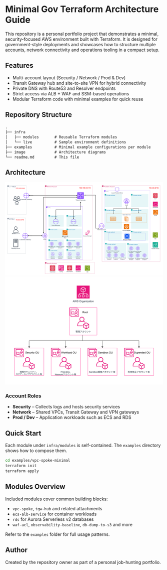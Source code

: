 # Minimal Gov Terraform Architecture Guide

This repository is a personal portfolio project that demonstrates a minimal, security-focused AWS environment built with Terraform. It is designed for government-style deployments and showcases how to structure multiple accounts, network connectivity and operations tooling in a compact setup.

## Features

- Multi-account layout (Security / Network / Prod & Dev)
- Transit Gateway hub and site-to-site VPN for hybrid connectivity
- Private DNS with Route53 and Resolver endpoints
- Strict access via ALB + WAF and SSM-based operations
- Modular Terraform code with minimal examples for quick reuse

## Repository Structure

```
.
├── infra
│   ├── modules       # Reusable Terraform modules
│   └── live          # Sample environment definitions
├── examples          # Minimal example configurations per module
├── image             # Architecture diagrams
└── readme.md         # This file
```

## Architecture

![Architecture Diagram](./image/アーキテクチャ図.png)
![Organization Diagram](./image/Organization.png)

### Account Roles

- **Security** – Collects logs and hosts security services
- **Network** – Shared VPCs, Transit Gateway and VPN gateways
- **Prod / Dev** – Application workloads such as ECS and RDS

## Quick Start

Each module under `infra/modules` is self-contained. The `examples` directory shows how to compose them.

```bash
cd examples/vpc-spoke-minimal
terraform init
terraform apply
```

## Modules Overview

Included modules cover common building blocks:

- `vpc-spoke`, `tgw-hub` and related attachments
- `ecs-alb-service` for container workloads
- `rds` for Aurora Serverless v2 databases
- `waf-acl`, `observability-baseline`, `db-dump-to-s3` and more

Refer to the `examples` folder for full usage patterns.

## Author

Created by the repository owner as part of a personal job-hunting portfolio.

